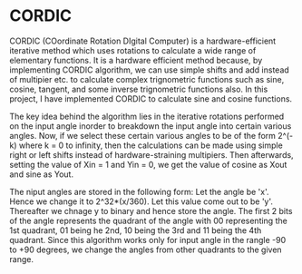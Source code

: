 # CORDIC

CORDIC (COordinate Rotation DIgital Computer) is a hardware-efficient iterative method which uses rotations to calculate a wide range of elementary functions. It is a hardware efficient method because, by implementing CORDIC algorithm, we can use simple shifts and add instead of multipier etc. to calculate complex trignometric functions such as sine, cosine, tangent, and some inverse trignometric functions also.  In this project, I have  implemented CORDIC to calculate sine and cosine functions.

The key idea behind the algorithm lies in the iterative rotations performed on the input angle inorder to breakdown the input angle into certain various angles. Now, if we select these certain various angles to be of the form 2^(-k) where k = 0 to infinity, then the calculations can be made using simple right or left shifts instead of hardware-straining multipiers. Then afterwards, setting the value of Xin = 1 and Yin = 0, we get the value of cosine as Xout and sine as Yout.

The niput angles are stored in the following form: Let the angle be 'x'. Hence we change it to 2^32*(x/360). Let this value come out to be 'y'. Thereafter we chnage y to binary and hence store the angle. The first 2 bits of the angle represents the quadrant of the angle with 00 representing the 1st quadrant, 01 being he 2nd, 10 being the 3rd and 11 being the 4th quadrant. Since this algorithm works only for input angle in the rangle -90 to +90 degrees, we change the angles from other quadrants to the given range.
